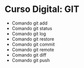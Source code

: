 # Curso Digital: GIT

* Comando git add
* Comando git status
* Comando git log
* Comando git restore
* Comando git commit
* Comando git remote 
* Comando git diff
* Comando git push 